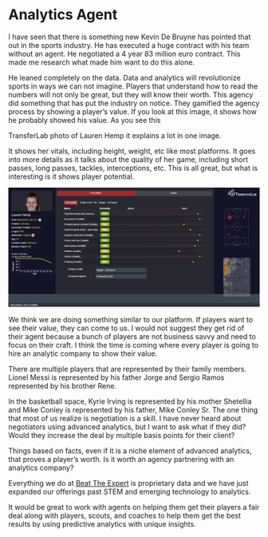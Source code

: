 # Analytics Agent 

I have seen that there is something new Kevin De Bruyne has pointed that out in the sports industry. He has executed a huge contract with his team without an agent. He negotiated a 4 year 83 million euro contract. This made me research what made him want to do this alone. 

He leaned completely on the data. Data and analytics will revolutionize sports in ways we can not imagine. Players that understand how to read the numbers will not only be great, but they will know their worth. This agency did something that has put the industry on notice. They gamified the agency process by showing a player’s value. If you look at this image, it shows how he probably showed his value. As you see this 

TransferLab photo of Lauren Hemp it explains a lot in one image. 

It shows her vitals, including height, weight, etc like most platforms. It goes into more details as it talks about the quality of her game, including short passes, long passes, tackles, interceptions, etc. This is all great, but what is interesting is it shows player potential. 

![TransferLab: Lauren Hemp ‘Centre-Back All Around’](https://github.com/rashadwest/rashadwest.github.io/blob/master/Lauren%20Hemp.png?raw=true)

We think we are doing something similar to our platform. If players want to see their value, they can come to us. I would not suggest they get rid of their agent because a bunch of players are not business savvy and need to focus on their craft. I think the time is coming where every player is going to hire an analytic company to show their value. 

There are multiple players that are represented by their family members. Lionel Messi is represented by his father Jorge and Sergio Ramos represented by his brother Rene. 

In the basketball space, Kyrie Irving is represented by his mother Shetellia and Mike Conley is represented by his father, Mike Conley Sr. The one thing that most of us realize is negotiation is a skill. I have never heard about negotiators using advanced analytics, but I want to ask what if they did? Would they increase the deal by multiple basis points for their client?

Things based on facts, even if it is a niche element of advanced analytics, that proves a player’s worth. Is it worth an agency partnering with an analytics company? 

Everything we do at [Beat The Expert](http://staging.beattheexpert.com/?raw=true) is proprietary data and we have just expanded our offerings past STEM and emerging technology to analytics. 

It would be great to work with agents on helping them get their players a fair deal along with players, scouts, and coaches to help them get the best results by using predictive analytics with unique insights. 



